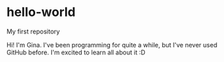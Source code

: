 # hello-world
My first repository

Hi! I'm Gina. I've been programming for quite a while, but I've never used GitHub before. I'm excited to learn all about it :D
